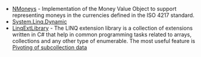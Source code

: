 * [NMoneys](http://nuget.org/packages/NMoneys) - Implementation of the Money Value Object to support representing moneys in the currencies defined in the ISO 4217 standard.
* [System.Linq.Dynamic](http://www.nuget.org/packages/System.Linq.Dynamic)
* [LinqExtLibrary](http://www.nuget.org/packages/LinqExtLibrary) - The LINQ extension library is a collection of extensions written in C# that help in common programming tasks related to arrays, collections and any other type of enumerable. The most useful feature is [Pivoting of subcollection data](https://linqlib.codeplex.com/wikipage?title=Pivot&referringTitle=Home)
